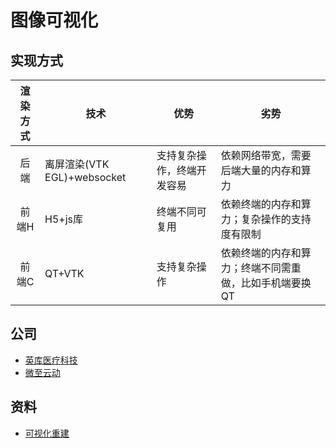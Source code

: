 # 图像可视化

## 实现方式
| 渲染方式 | 技术 | 优势 | 劣势 |
| :-: | - | - | - |
| 后端 | 离屏渲染(VTK EGL)+websocket | 支持复杂操作，终端开发容易 | 依赖网络带宽，需要后端大量的内存和算力 |
| 前端H | H5+js库 | 终端不同可复用 | 依赖终端的内存和算力；复杂操作的支持度有限制 |
| 前端C | QT+VTK | 支持复杂操作 | 依赖终端的内存和算力；终端不同需重做，比如手机端要换QT |

## 公司
* [英库医疗科技](https://www.incool3d.com/)
* [微至云动](https://www.weiyunyingxiang.com/)

## 资料
* [可视化重建](https://www.iih.xin/productinfo/1410267.html)
